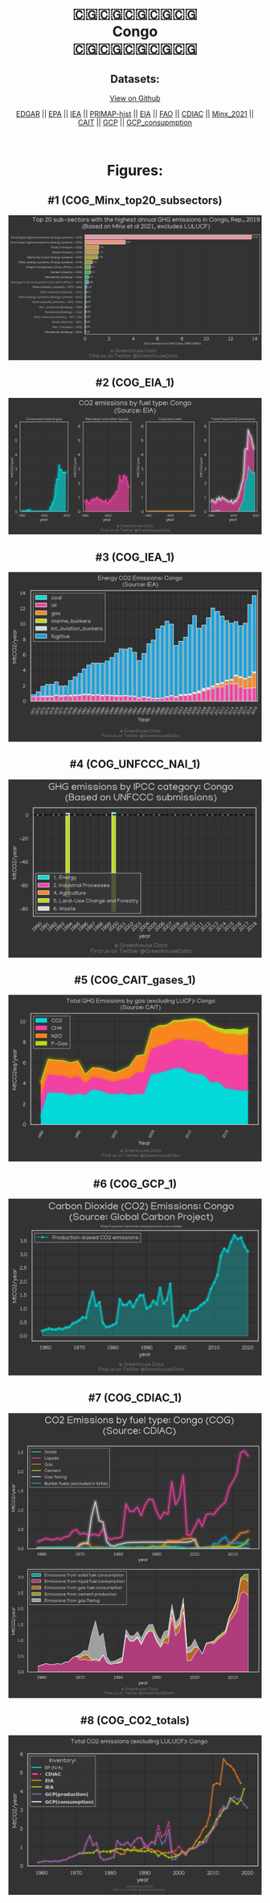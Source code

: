 
<center>
<h1 align="center">
🇨🇬🇨🇬🇨🇬🇨🇬🇨🇬
<br>
Congo
<br>
🇨🇬🇨🇬🇨🇬🇨🇬🇨🇬
</h1>
<h2>Datasets:</h2>
<p><a href="https://github.com/dquintani/GreenhouseData/tree/master/country_data/COG_Congo/data">View on Github</a>
<br></p><p><a href="data/COG_EDGAR.csv">EDGAR</a> || <a href="data/COG_EPA.csv">EPA</a> || <a href="data/COG_IEA.csv">IEA</a> || <a href="data/COG_PRIMAP-hist.csv">PRIMAP-hist</a> || <a href="data/COG_EIA.csv">EIA</a> || <a href="data/COG_FAO.csv">FAO</a> || <a href="data/COG_CDIAC.csv">CDIAC</a> || <a href="data/COG_Minx_2021.csv">Minx_2021</a> || <a href="data/COG_CAIT.csv">CAIT</a> || <a href="data/COG_GCP.csv">GCP</a> || <a href="data/COG_GCP_consupmption.csv">GCP_consupmption</a></p><p><br></p>
<h1>Figures:</h1><h2>#1 (COG_Minx_top20_subsectors)</h2>
<p><img alt="" src="figures/COG_Minx_top20_subsectors.png" /></p><h2>#2 (COG_EIA_1)</h2>
<p><img alt="" src="figures/COG_EIA_1.png" /></p><h2>#3 (COG_IEA_1)</h2>
<p><img alt="" src="figures/COG_IEA_1.png" /></p><h2>#4 (COG_UNFCCC_NAI_1)</h2>
<p><img alt="" src="figures/COG_UNFCCC_NAI_1.png" /></p><h2>#5 (COG_CAIT_gases_1)</h2>
<p><img alt="" src="figures/COG_CAIT_gases_1.png" /></p><h2>#6 (COG_GCP_1)</h2>
<p><img alt="" src="figures/COG_GCP_1.png" /></p><h2>#7 (COG_CDIAC_1)</h2>
<p><img alt="" src="figures/COG_CDIAC_1.png" /></p><h2>#8 (COG_CO2_totals)</h2>
<p><img alt="" src="figures/COG_CO2_totals.png" /></p>